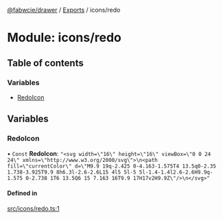 [@fabwcie/drawer](../README.md) / [Exports](../modules.md) / icons/redo

# Module: icons/redo

## Table of contents

### Variables

- [RedoIcon](icons_redo.md#redoicon)

## Variables

### RedoIcon

• `Const` **RedoIcon**: ``"<svg width=\"16\" height=\"16\" viewBox=\"0 0 24 24\" xmlns=\"http://www.w3.org/2000/svg\">\n<path fill=\"currentColor\" d=\"M9.9 19q-2.425 0-4.163-1.575T4 13.5q0-2.35 1.738-3.925T9.9 8h6.3l-2.6-2.6L15 4l5 5l-5 5l-1.4-1.4l2.6-2.6H9.9q-1.575 0-2.738 1T6 13.5Q6 15 7.163 16T9.9 17H17v2H9.9Z\"/>\n</svg>"``

#### Defined in

[src/icons/redo.ts:1](https://github.com/fabwcie/drawer/blob/850d9ed/src/icons/redo.ts#L1)
